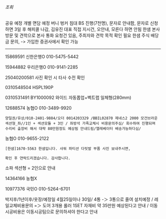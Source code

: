 ###### 조회
공유 예정
개별 면담 예정
버니 벙커 침대 BS 진행(7천명), 문자로 안내함, 문자로 신청하면 3일 후 해피콜 나감, 김유진 대표 직접 지시건, 오안내, 모른다 하면 안됨
한샘 본사 방문 및 견학으로 본사 통화 요청건 있음, 주최자와 견학 목적 확인 필요
한샘 주식 배당금 문의, -> 가입한 증권사에서 확인 가능

---

15869591 신한은행O  010-5475-5442

15944882 우리은행O  010-9141-2285


25040200581
사진 확인 시 타사 수전 확인



0310548504
HSPL190P

0310531491
BY1000092 와이드 자동폽업+벽트랩 일체형(280mm)


12688574 농협O 010-3489-9920


```
양일권/유상/010-2401-9884/오더 0014203329 /BBIL02870 제네스2 2000 모건브라운 섹션형_좌//1인 + 섹션모듈 + 3인 / 좌방석 가죽교체시 비용문의주심/ 회수하여 진행되며 수리비 출장비 해서 대략 80만원정도 예상됨 안내드림/엘레베이터 배송가능하다심/
```


농협O 010-9655-2122


```
[한샘]1670-5563 한샘입니다. 샤워 파티션 다릿발 부품 사진 보내주시면, 
```

```
확인 후 연락드리겠습니다. 감사합니다.
```

소파 섹션형 = 2인으로 안내

14364166 농협X

10977376 국민O 010-5264-6701



박지후/1년이후/옷장/예정일 4월25일이나 30일/ 4통 -＞ 3통으로 줄여 설치예정 / 레일교체비용문의  =＞ 도어 3개용 롤러 1SET 자재비 약 35만원 예상된다고 안내 / 이동시공비용은 이동시공팀으로 문의하셔야 한다고 안내